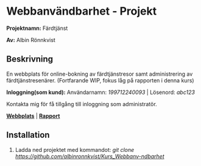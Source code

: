 # Webbanvändbarhet - Projekt
__Projektnamn:__ Färdtjänst

__Av:__ Albin Rönnkvist
## Beskrivning
En webbplats för online-bokning av färdtjänstresor samt administrering av färdtjänstresenärer.
(Fortfarande WIP, fokus låg på rapporten i denna kurs)

__Inloggning(som kund):__ Användarnamn: _199712240093_ | Lösenord: _abc123_

Kontakta mig för få tillgång till inloggning som administratör.

<strong><a href="https://albinronnkvist.se/skola/dt068g/webbanvandbarhet/index.php" target="_blank">Webbplats</a></strong>
|
<strong><a href="https://albinronnkvist.se/skola/dt068g/Projekt%20-%20F%C3%A4rdtj%C3%A4nst.pdf" target="_blank">Rapport</a></strong>


## Installation
1. Ladda ned projektet med kommandot: _git clone https://github.com/albinronnkvist/Kurs_Webbanv-ndbarhet_
